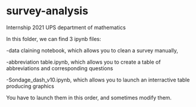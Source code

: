 # survey-analysis
Internship 2021 UPS department of mathematics

In this folder, we can find 3 ipynb files:

-data claining notebook, which allows you to clean a survey manually,

-abbreviation table.ipynb, which allows you to create a table of abbreviations and corresponding questions

-Sondage_dash_v10.ipynb, which allows you to launch an interractive table producing graphics

You have to launch them in this order, and sometimes modify them.
